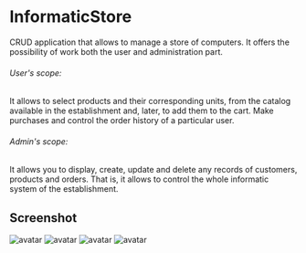InformaticStore
====================
CRUD application that allows to manage a store of computers. It offers the possibility of work both the user and administration part.

###### User's scope:

It allows to select products and their corresponding units, from the catalog available in the establishment and, later, to add them to the cart. Make purchases and control the order history of a particular user.

###### Admin's scope:

It allows you to display, create, update and delete any records of customers, products and orders. That is, it allows to control the whole informatic system of the establishment.

Screenshot
-------------
![avatar](http://i.imgur.com/2L2jrPa.png)
![avatar](http://i.imgur.com/uIeVqfV.png)
![avatar](http://i.imgur.com/87S7PL0.png)
![avatar](http://i.imgur.com/llgQcjk.png)



